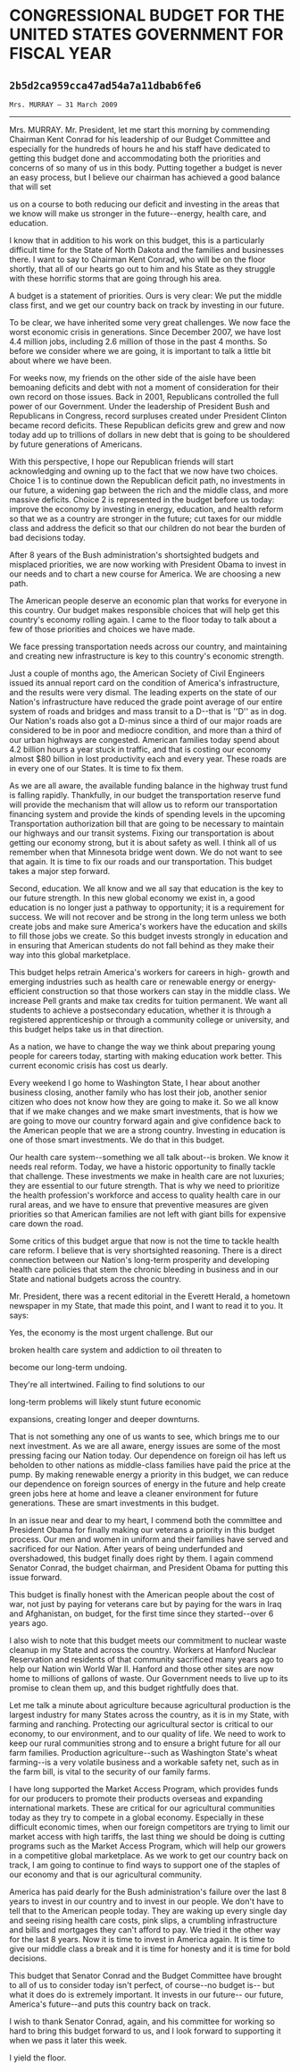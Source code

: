 # CONGRESSIONAL BUDGET FOR THE UNITED STATES GOVERNMENT FOR FISCAL YEAR
## `2b5d2ca959cca47ad54a7a11dbab6fe6`
`Mrs. MURRAY — 31 March 2009`

---


Mrs. MURRAY. Mr. President, let me start this morning by commending 
Chairman Kent Conrad for his leadership of our Budget Committee and 
especially for the hundreds of hours he and his staff have dedicated to 
getting this budget done and accommodating both the priorities and 
concerns of so many of us in this body. Putting together a budget is 
never an easy process, but I believe our chairman has achieved a good 
balance that will set


us on a course to both reducing our deficit and investing in the areas 
that we know will make us stronger in the future--energy, health care, 
and education.

I know that in addition to his work on this budget, this is a 
particularly difficult time for the State of North Dakota and the 
families and businesses there. I want to say to Chairman Kent Conrad, 
who will be on the floor shortly, that all of our hearts go out to him 
and his State as they struggle with these horrific storms that are 
going through his area.

A budget is a statement of priorities. Ours is very clear: We put the 
middle class first, and we get our country back on track by investing 
in our future.

To be clear, we have inherited some very great challenges. We now 
face the worst economic crisis in generations. Since December 2007, we 
have lost 4.4 million jobs, including 2.6 million of those in the past 
4 months. So before we consider where we are going, it is important to 
talk a little bit about where we have been.

For weeks now, my friends on the other side of the aisle have been 
bemoaning deficits and debt with not a moment of consideration for 
their own record on those issues. Back in 2001, Republicans controlled 
the full power of our Government. Under the leadership of President 
Bush and Republicans in Congress, record surpluses created under 
President Clinton became record deficits. These Republican deficits 
grew and grew and now today add up to trillions of dollars in new debt 
that is going to be shouldered by future generations of Americans.

With this perspective, I hope our Republican friends will start 
acknowledging and owning up to the fact that we now have two choices. 
Choice 1 is to continue down the Republican deficit path, no 
investments in our future, a widening gap between the rich and the 
middle class, and more massive deficits. Choice 2 is represented in the 
budget before us today: improve the economy by investing in energy, 
education, and health reform so that we as a country are stronger in 
the future; cut taxes for our middle class and address the deficit so 
that our children do not bear the burden of bad decisions today.

After 8 years of the Bush administration's shortsighted budgets and 
misplaced priorities, we are now working with President Obama to invest 
in our needs and to chart a new course for America. We are choosing a 
new path.

The American people deserve an economic plan that works for everyone 
in this country. Our budget makes responsible choices that will help 
get this country's economy rolling again. I came to the floor today to 
talk about a few of those priorities and choices we have made.

We face pressing transportation needs across our country, and 
maintaining and creating new infrastructure is key to this country's 
economic strength.

Just a couple of months ago, the American Society of Civil Engineers 
issued its annual report card on the condition of America's 
infrastructure, and the results were very dismal. The leading experts 
on the state of our Nation's infrastructure have reduced the grade 
point average of our entire system of roads and bridges and mass 
transit to a D--that is ''D'' as in dog. Our Nation's roads also got a 
D-minus since a third of our major roads are considered to be in poor 
and mediocre condition, and more than a third of our urban highways are 
congested. American families today spend about 4.2 billion hours a year 
stuck in traffic, and that is costing our economy almost $80 billion in 
lost productivity each and every year. These roads are in every one of 
our States. It is time to fix them.

As we are all aware, the available funding balance in the highway 
trust fund is falling rapidly. Thankfully, in our budget the 
transportation reserve fund will provide the mechanism that will allow 
us to reform our transportation financing system and provide the kinds 
of spending levels in the upcoming Transportation authorization bill 
that are going to be necessary to maintain our highways and our transit 
systems. Fixing our transportation is about getting our economy strong, 
but it is about safety as well. I think all of us remember when that 
Minnesota bridge went down. We do not want to see that again. It is 
time to fix our roads and our transportation. This budget takes a major 
step forward.

Second, education. We all know and we all say that education is the 
key to our future strength. In this new global economy we exist in, a 
good education is no longer just a pathway to opportunity; it is a 
requirement for success. We will not recover and be strong in the long 
term unless we both create jobs and make sure America's workers have 
the education and skills to fill those jobs we create. So this budget 
invests strongly in education and in ensuring that American students do 
not fall behind as they make their way into this global marketplace.

This budget helps retrain America's workers for careers in high-
growth and emerging industries such as health care or renewable energy 
or energy-efficient construction so that those workers can stay in the 
middle class. We increase Pell grants and make tax credits for tuition 
permanent. We want all students to achieve a postsecondary education, 
whether it is through a registered apprenticeship or through a 
community college or university, and this budget helps take us in that 
direction.

As a nation, we have to change the way we think about preparing young 
people for careers today, starting with making education work better. 
This current economic crisis has cost us dearly.

Every weekend I go home to Washington State, I hear about another 
business closing, another family who has lost their job, another senior 
citizen who does not know how they are going to make it. So we all know 
that if we make changes and we make smart investments, that is how we 
are going to move our country forward again and give confidence back to 
the American people that we are a strong country. Investing in 
education is one of those smart investments. We do that in this budget.

Our health care system--something we all talk about--is broken. We 
know it needs real reform. Today, we have a historic opportunity to 
finally tackle that challenge. These investments we make in health care 
are not luxuries; they are essential to our future strength. That is 
why we need to prioritize the health profession's workforce and access 
to quality health care in our rural areas, and we have to ensure that 
preventive measures are given priorities so that American families are 
not left with giant bills for expensive care down the road.

Some critics of this budget argue that now is not the time to tackle 
health care reform. I believe that is very shortsighted reasoning. 
There is a direct connection between our Nation's long-term prosperity 
and developing health care policies that stem the chronic bleeding in 
business and in our State and national budgets across the country.

Mr. President, there was a recent editorial in the Everett Herald, a 
hometown newspaper in my State, that made this point, and I want to 
read it to you. It says:




 Yes, the economy is the most urgent challenge. But our 


 broken health care system and addiction to oil threaten to 


 become our long-term undoing.



 They're all intertwined. Failing to find solutions to our 


 long-term problems will likely stunt future economic 


 expansions, creating longer and deeper downturns.


That is not something any one of us wants to see, which brings me to 
our next investment. As we are all aware, energy issues are some of the 
most pressing facing our Nation today. Our dependence on foreign oil 
has left us beholden to other nations as middle-class families have 
paid the price at the pump. By making renewable energy a priority in 
this budget, we can reduce our dependence on foreign sources of energy 
in the future and help create green jobs here at home and leave a 
cleaner environment for future generations. These are smart investments 
in this budget.

In an issue near and dear to my heart, I commend both the committee 
and President Obama for finally making our veterans a priority in this 
budget process. Our men and women in uniform and their families have 
served and sacrificed for our Nation. After years of being underfunded 
and overshadowed, this budget finally does right by them. I again 
commend Senator Conrad, the budget chairman, and President Obama for 
putting this issue forward.



This budget is finally honest with the American people about the cost 
of war, not just by paying for veterans care but by paying for the wars 
in Iraq and Afghanistan, on budget, for the first time since they 
started--over 6 years ago.

I also wish to note that this budget meets our commitment to nuclear 
waste cleanup in my State and across the country. Workers at Hanford 
Nuclear Reservation and residents of that community sacrificed many 
years ago to help our Nation win World War II. Hanford and those other 
sites are now home to millions of gallons of waste. Our Government 
needs to live up to its promise to clean them up, and this budget 
rightfully does that.

Let me talk a minute about agriculture because agricultural 
production is the largest industry for many States across the country, 
as it is in my State, with farming and ranching. Protecting our 
agricultural sector is critical to our economy, to our environment, and 
to our quality of life. We need to work to keep our rural communities 
strong and to ensure a bright future for all our farm families. 
Production agriculture--such as Washington State's wheat farming--is a 
very volatile business and a workable safety net, such as in the farm 
bill, is vital to the security of our family farms.

I have long supported the Market Access Program, which provides funds 
for our producers to promote their products overseas and expanding 
international markets. These are critical for our agricultural 
communities today as they try to compete in a global economy. 
Especially in these difficult economic times, when our foreign 
competitors are trying to limit our market access with high tariffs, 
the last thing we should be doing is cutting programs such as the 
Market Access Program, which will help our growers in a competitive 
global marketplace. As we work to get our country back on track, I am 
going to continue to find ways to support one of the staples of our 
economy and that is our agricultural community.

America has paid dearly for the Bush administration's failure over 
the last 8 years to invest in our country and to invest in our people. 
We don't have to tell that to the American people today. They are 
waking up every single day and seeing rising health care costs, pink 
slips, a crumbling infrastructure and bills and mortgages they can't 
afford to pay. We tried it the other way for the last 8 years. Now it 
is time to invest in America again. It is time to give our middle class 
a break and it is time for honesty and it is time for bold decisions.

This budget that Senator Conrad and the Budget Committee have brought 
to all of us to consider today isn't perfect, of course--no budget is--
but what it does do is extremely important. It invests in our future--
our future, America's future--and puts this country back on track.

I wish to thank Senator Conrad, again, and his committee for working 
so hard to bring this budget forward to us, and I look forward to 
supporting it when we pass it later this week.

I yield the floor.